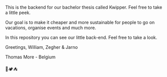 This is the backend for our bachelor thesis called Kwipper. Feel free to take a little peek. 

Our goal is to make it cheaper and more sustainable for people to go on vacations, organise events and much more. 

In this repository you can see our little back-end. Feel free to take a look. 

Greetings, 
William, Zegher & Jarno    

Thomas More - Belgium
 
🎪🏕️⛺